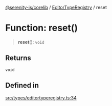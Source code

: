 [@serenity-is/corelib](../../../README.md) / [EditorTypeRegistry](../README.md) / reset

# Function: reset()

> **reset**(): `void`

## Returns

`void`

## Defined in

[src/types/editortyperegistry.ts:34](https://github.com/serenity-is/serenity/blob/master/packages/corelib/src/types/editortyperegistry.ts#L34)

